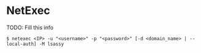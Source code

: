 # NetExec

TODO: Fill this info

`$ netexec <IP> -u "<username>" -p "<password>" [-d <domain_name> | --local-auth] -M lsassy`